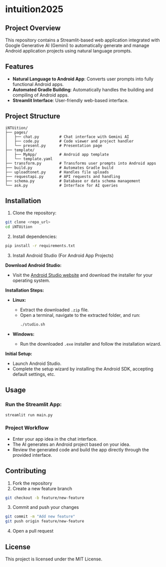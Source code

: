# intuition2025

## Project Overview
This repository contains a Streamlit-based web application integrated with Google Generative AI (Gemini) to automatically generate and manage Android application projects using natural language prompts.

## Features
- **Natural Language to Android App**: Converts user prompts into fully functional Android apps.
- **Automated Gradle Building**: Automatically handles the building and compiling of Android apps.
- **Streamlit Interface**: User-friendly web-based interface.

## Project Structure
```
iNTUition/
├── pages/
│   ├── chat.py         # Chat interface with Gemini AI
│   ├── code.py         # Code viewer and project handler
│   └── present.py      # Presentation page
├── template/
│   ├── MyApp/          # Android app template
│   └── template.yaml
├── transform.py        # Transforms user prompts into Android apps
├── build.py            # Automates Gradle build
├── uploadtonet.py      # Handles file uploads
├── requestapi.py       # API requests and handling
├── schema.py           # Database or data schema management
└── ask.py              # Interface for AI queries
```

## Installation

1. Clone the repository:
```bash
git clone <repo_url>
cd iNTUition
```

2. Install dependencies:
```bash
pip install -r requirements.txt
```


3. Install Android Studio (For Android App Projects)

**Download Android Studio:**

- Visit the [Android Studio website](https://developer.android.com/studio) and download the installer for your operating system.

**Installation Steps:**

- **Linux:**
  - Extract the downloaded `.zip` file.
  - Open a terminal, navigate to the extracted folder, and run:
    ```bash
    ./studio.sh
    ```

- **Windows:**
  - Run the downloaded `.exe` installer and follow the installation wizard.

**Initial Setup:**

- Launch Android Studio.
- Complete the setup wizard by installing the Android SDK, accepting default settings, etc.


## Usage

### Run the Streamlit App:
```bash
streamlit run main.py
```

### Project Workflow
- Enter your app idea in the chat interface.
- The AI generates an Android project based on your idea.
- Review the generated code and build the app directly through the provided interface.

## Contributing
1. Fork the repository
2. Create a new feature branch
```bash
git checkout -b feature/new-feature
```
3. Commit and push your changes
```bash
git commit -m "Add new feature"
git push origin feature/new-feature
```
4. Open a pull request

## License
This project is licensed under the MIT License.

